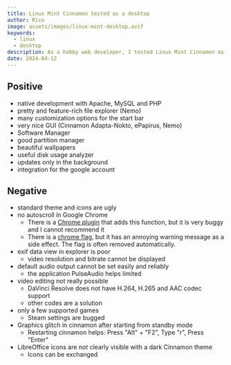 ```yaml
---
title: Linux Mint Cinnamon tested as a desktop
author: Rico
image: assets/images/linux-mint-desktop.avif
keywords:
  - linux
  - desktop
description: As a hobby web developer, I tested Linux Mint Cinnamon as a desktop. Here I list my positive experiences and problems.
date: 2024-04-12
---
```


## Positive

- native development with Apache, MySQL and PHP
- pretty and feature-rich file explorer (Nemo)
- many customization options for the start bar
- very nice GUI (Cinnamon Adapta-Nokto, ePapirus, Nemo)
- Software Manager
- good partition manager
- beautiful wallpapers
- useful disk usage analyzer
- updates only in the background
- integration for the google account

## Negative

- standard theme and icons are ugly
- no autoscroll in Google Chrome
  - There is a [Chrome plugin](https://chromewebstore.google.com/detail/autoscroll/occjjkgifpmdgodlplnacmkejpdionan?hl=de) that adds this function, but it is very buggy and I cannot recommend it
  - There is a [chrome flag](https://medium.com/@1nikolas/linux-enable-middle-mouse-button-scrolling-on-chrome-ium-and-electron-apps-discord-etc-ab2d0a213505), but it has an annoying warning message as a side effect. The flag is often removed automatically.
- exif data view in explorer is poor
  - video resolution and bitrate cannot be displayed
- default audio output cannot be set easily and reliably
  - the application PulseAudio helps limited
- video editing not really possible
  - DaVinci Resolve does not have H.264, H.265 and AAC codec support
  - other codes are a solution
- only a few supported games
  - Steam settings are bugged
- Graphics glitch in cinnamon after starting from standby mode
  - Restarting cinnamon helps: Press "Alt" + "F2", Type "r", Press "Enter"
- LibreOffice icons are not clearly visible with a dark Cinnamon theme
  - Icons can be exchanged
